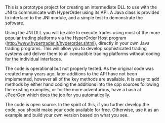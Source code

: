 This is a prototype project for creating an intermediate DLL to use with the JNI to communicate with HyperOrder
using its API. A Java class is provided to interface to the JNI module, and a simple test to demonstrate
the software.

Using the JNI DLL you will be able to execute trades using most of the more popular trading platforms via
the HyperOrder Host program (http://www.hypertrader.it/hyperorder.shtml), directly in your own Java trading
programs. This will allow you to develop sophisticated trading systems and deliver them to all compatible
trading platforms without coding for the individual interfaces.

The code is operational but not properly tested. As the original code was created many years ago, later
additions to the API have not been implemented, however all of the key methods are available. It is easy to
add methods by either hand coding the additions into the cpp sources following the existing examples, or for
the more adventurous, have a bash at JPeerGen which does the job for you automatically.

The code is open source. In the spirit of this, if you further develop the code, you should make your code
available for free. Otherwise, use it as an example and build your own version based on what you see.